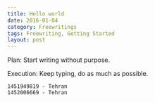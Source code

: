 ```yaml
---
title: Hello world
date: 2016-01-04
category: Freewritings
tags: Freewriting, Getting Started
layout: post
---
```


﻿Plan:
Start writing without purpose. 

<!--more-->



Execution:
Keep typing, do as much as possible.

```
1451949819 - Tehran  
1452006669 - Tehran
```
